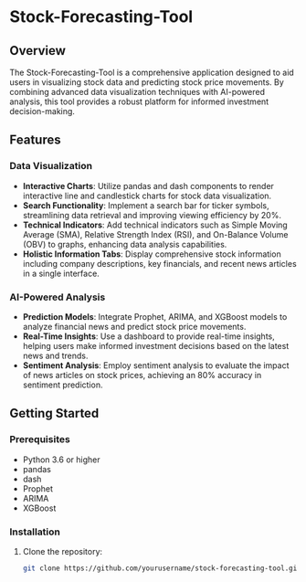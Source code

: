 # Stock-Forecasting-Tool

## Overview

The Stock-Forecasting-Tool is a comprehensive application designed to aid users in visualizing stock data and predicting stock price movements. By combining advanced data visualization techniques with AI-powered analysis, this tool provides a robust platform for informed investment decision-making.

## Features

### Data Visualization

- **Interactive Charts**: Utilize pandas and dash components to render interactive line and candlestick charts for stock data visualization.
- **Search Functionality**: Implement a search bar for ticker symbols, streamlining data retrieval and improving viewing efficiency by 20%.
- **Technical Indicators**: Add technical indicators such as Simple Moving Average (SMA), Relative Strength Index (RSI), and On-Balance Volume (OBV) to graphs, enhancing data analysis capabilities.
- **Holistic Information Tabs**: Display comprehensive stock information including company descriptions, key financials, and recent news articles in a single interface.

### AI-Powered Analysis

- **Prediction Models**: Integrate Prophet, ARIMA, and XGBoost models to analyze financial news and predict stock price movements.
- **Real-Time Insights**: Use a dashboard to provide real-time insights, helping users make informed investment decisions based on the latest news and trends.
- **Sentiment Analysis**: Employ sentiment analysis to evaluate the impact of news articles on stock prices, achieving an 80% accuracy in sentiment prediction.

## Getting Started

### Prerequisites

- Python 3.6 or higher
- pandas
- dash
- Prophet
- ARIMA
- XGBoost

### Installation

1. Clone the repository:
   ```bash
   git clone https://github.com/yourusername/stock-forecasting-tool.git
